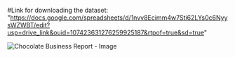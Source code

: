 #Link for downloading the dataset:
"https://docs.google.com/spreadsheets/d/1nvv8Ecimm4w7Sti62LYs0c6NyysWZWBT/edit?usp=drive_link&ouid=107423631276259925187&rtpof=true&sd=true"

![Chocolate Business Report - Image](https://github.com/user-attachments/assets/a791c2be-4e83-4d3b-93c3-e5d36b429a2f)

